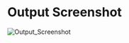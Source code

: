 # Output Screenshot

![Output_Screenshot](https://user-images.githubusercontent.com/69076776/115002598-91afe580-9ec2-11eb-974c-eb6cefb0daf8.png)
